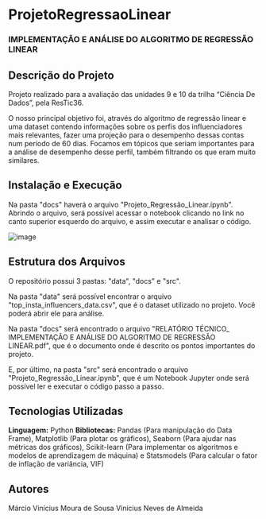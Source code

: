 # ProjetoRegressaoLinear
### IMPLEMENTAÇÃO E ANÁLISE DO ALGORITMO DE REGRESSÃO LINEAR

## Descrição do Projeto

Projeto realizado para a avaliação das unidades 9 e 10 da trilha “Ciência De
Dados”, pela ResTic36.

O nosso principal objetivo foi, através do algoritmo de regressão linear e uma
dataset contendo informações sobre os perfis dos influenciadores mais relevantes,
fazer uma projeção para o desempenho dessas contas num período de 60 dias.
Focamos em tópicos que seriam importantes para a análise de desempenho desse
perfil, também filtrando os que eram muito similares.

## Instalação e Execução

Na pasta "docs" haverá o arquivo "Projeto_Regressão_Linear.ipynb". Abrindo o arquivo, será possível acessar o notebook clicando no link no canto superior esquerdo do arquivo, e assim executar e analisar o código.

![image](https://github.com/user-attachments/assets/dd37c0a7-81b9-4707-8bb5-29f3b8a11d5d)

## Estrutura dos Arquivos

O repositório possui 3 pastas: "data", "docs" e "src".

Na pasta "data" será possível encontrar o arquivo "top_insta_influencers_data.csv", que é o dataset utilizado no projeto. Você poderá abrir ele para análise.

Na pasta "docs" será encontrado o arquivo "RELATÓRIO TÉCNICO_ IMPLEMENTAÇÃO E ANÁLISE DO ALGORITMO DE REGRESSÃO LINEAR.pdf", que é o documento onde é descrito os pontos importantes do projeto.

E, por último, na pasta "src" será encontrado o arquivo "Projeto_Regressão_Linear.ipynb", que é um Notebook Jupyter onde será possível ler e executar o código passo a passo.

## Tecnologias Utilizadas

**Linguagem:** Python 
**Bibliotecas:** Pandas (Para manipulação do Data Frame), Matplotlib (Para plotar os gráficos), Seaborn (Para ajudar nas métricas dos gráficos), Scikit-learn (Para implementar os algoritmos e modelos de aprendizagem de máquina) e Statsmodels (Para calcular o fator de inflação de variância, VIF)

## Autores
Márcio Vinícius Moura de Sousa
Vinícius Neves de Almeida
